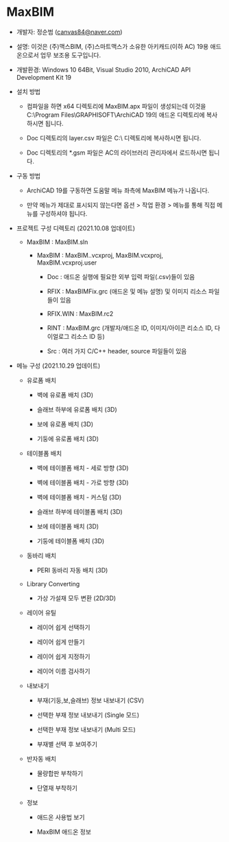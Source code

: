 # MaxBIM
* 개발자: 정순범 (canvas84@naver.com)

* 설명: 이것은 (주)맥스BIM, (주)스마트맥스가 소유한 아키캐드(이하 AC) 19용 애드온으로서 업무 보조용 도구입니다.

* 개발환경: Windows 10 64Bit, Visual Studio 2010, ArchiCAD API Development Kit 19

* 설치 방법

  - 컴파일을 하면 x64 디렉토리에 MaxBIM.apx 파일이 생성되는데 이것을 C:\Program Files\GRAPHISOFT\ArchiCAD 19의 애드온 디렉토리에 복사하시면 됩니다.

  - Doc 디렉토리의 layer.csv 파일은 C:\ 디렉토리에 복사하시면 됩니다.
  
  - Doc 디렉토리의 *.gsm 파일은 AC의 라이브러리 관리자에서 로드하시면 됩니다.

* 구동 방법

  - ArchiCAD 19를 구동하면 도움말 메뉴 좌측에 MaxBIM 메뉴가 나옵니다.

  - 만약 메뉴가 제대로 표시되지 않는다면 옵션 > 작업 환경 > 메뉴를 통해 직접 메뉴를 구성하셔야 됩니다.

* 프로젝트 구성 디렉토리 (2021.10.08 업데이트)

  - MaxBIM : MaxBIM.sln

    - MaxBIM : MaxBIM..vcxproj, MaxBIM.vcxproj, MaxBIM.vcxproj.user

      - Doc : 애드온 실행에 필요한 외부 입력 파일(.csv)들이 있음

      - RFIX : MaxBIMFix.grc (애드온 및 메뉴 설명) 및 이미지 리소스 파일들이 있음

      - RFIX.WIN : MaxBIM.rc2

      - RINT : MaxBIM.grc (개발자/애드온 ID, 이미지/아이콘 리소스 ID, 다이얼로그 리소스 ID 등)

      - Src : 여러 가지 C/C++ header, source 파일들이 있음

* 메뉴 구성 (2021.10.29 업데이트)

  - 유로폼 배치
  
    - 벽에 유로폼 배치 (3D)
    
    - 슬래브 하부에 유로폼 배치 (3D)
    
    - 보에 유로폼 배치 (3D)
    
    - 기둥에 유로폼 배치 (3D)

  - 테이블폼 배치
  
    - 벽에 테이블폼 배치 - 세로 방향 (3D)

    - 벽에 테이블폼 배치 - 가로 방향 (3D)

    - 벽에 테이블폼 배치 - 커스텀 (3D)

    - 슬래브 하부에 테이블폼 배치 (3D)

    - 보에 테이블폼 배치 (3D)

    - 기둥에 테이블폼 배치 (3D)

  - 동바리 배치

    - PERI 동바리 자동 배치 (3D)

  - Library Converting

    - 가상 가설재 모두 변환 (2D/3D)
  
  - 레이어 유틸
  
    - 레이어 쉽게 선택하기
    
    - 레이어 쉽게 만들기
    
    - 레이어 쉽게 지정하기

    - 레이어 이름 검사하기
  
  - 내보내기
  
    - 부재(기둥,보,슬래브) 정보 내보내기 (CSV)

    - 선택한 부재 정보 내보내기 (Single 모드)
  
    - 선택한 부재 정보 내보내기 (Multi 모드)

    - 부재별 선택 후 보여주기

  - 반자동 배치
  
    - 물량합판 부착하기

    - 단열재 부착하기

  - 정보
  
    - 애드온 사용법 보기
    
    - MaxBIM 애드온 정보
